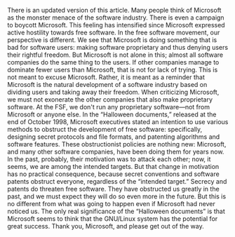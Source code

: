 There is an updated version of this article. Many people think of Microsoft as the monster menace of the software industry. There is even a campaign to boycott Microsoft. This feeling has intensified since Microsoft expressed active hostility towards free software. In the free software movement, our perspective is different. We see that Microsoft is doing something that is bad for software users: making software proprietary and thus denying users their rightful freedom. But Microsoft is not alone in this; almost all software companies do the same thing to the users. If other companies manage to dominate fewer users than Microsoft, that is not for lack of trying. This is not meant to excuse Microsoft. Rather, it is meant as a reminder that Microsoft is the natural development of a software industry based on dividing users and taking away their freedom. When criticizing Microsoft, we must not exonerate the other companies that also make proprietary software. At the FSF, we don't run any proprietary software—not from Microsoft or anyone else. In the “Halloween documents,” released at the end of October 1998, Microsoft executives stated an intention to use various methods to obstruct the development of free software: specifically, designing secret protocols and file formats, and patenting algorithms and software features. These obstructionist policies are nothing new: Microsoft, and many other software companies, have been doing them for years now. In the past, probably, their motivation was to attack each other; now, it seems, we are among the intended targets. But that change in motivation has no practical consequence, because secret conventions and software patents obstruct everyone, regardless of the “intended target.” Secrecy and patents do threaten free software. They have obstructed us greatly in the past, and we must expect they will do so even more in the future. But this is no different from what was going to happen even if Microsoft had never noticed us. The only real significance of the “Halloween documents” is that Microsoft seems to think that the GNU/Linux system has the potential for great success. Thank you, Microsoft, and please get out of the way.